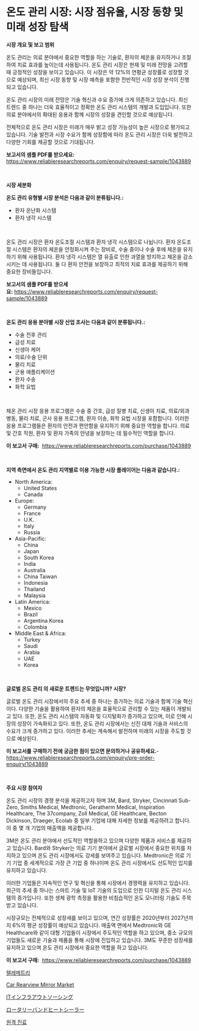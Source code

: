 <p><h1>온도 관리 시장: 시장 점유율, 시장 동향 및 미래 성장 탐색</h1></p><p><strong>시장 개요 및 보고 범위</strong></p>
<p><p>온도 관리는 의료 분야에서 중요한 역할을 하는 기술로, 환자의 체온을 유지하거나 조절하여 치료 효과를 높이는데 사용됩니다. 온도 관리 시장은 현재 및 미래 전망을 고려할 때 긍정적인 성장을 보이고 있습니다. 이 시장은 약 12%의 연평균 성장률로 성장할 것으로 예상되며, 최신 시장 동향 및 시장 예측을 포함한 전반적인 시장 성장 분석이 진행되고 있습니다.</p><p>온도 관리 시장의 미래 전망은 기술 혁신과 수요 증가에 크게 의존하고 있습니다. 최신 트렌드 중 하나는 더욱 효율적이고 정확한 온도 관리 시스템의 개발과 도입입니다. 또한 의료 분야에서의 확대된 응용과 함께 시장의 성장을 견인할 것으로 예상됩니다.</p><p>전체적으로 온도 관리 시장은 미래가 매우 밝고 성장 가능성이 높은 시장으로 평가되고 있습니다. 기술 발전과 시장 수요가 함께 성장함에 따라 온도 관리 시장은 더욱 발전하고 다양한 기회를 제공할 것으로 기대됩니다.</p></p>
<p><strong>보고서의 샘플 PDF를 받으세요:</strong> <a href="https://www.reliableresearchreports.com/enquiry/request-sample/1043889">https://www.reliableresearchreports.com/enquiry/request-sample/1043889</a></p>
<p>&nbsp;</p>
<p><strong>시장 세분화</strong></p>
<p><strong>온도 관리 유형별 시장 분석은 다음과 같이 분류됩니다.:</strong></p>
<p><ul><li>환자 온난화 시스템</li><li>환자 냉각 시스템</li></ul></p>
<p>&nbsp;</p>
<p><p>온도 관리 시장은 환자 온도조절 시스템과 환자 냉각 시스템으로 나뉩니다. 환자 온도조절 시스템은 환자의 체온을 안정화시켜 주는 장비로, 수술 중이나 수술 후에 체온을 유지하기 위해 사용됩니다. 환자 냉각 시스템은 열 유출로 인한 과열을 방지하고 체온을 감소시키는 데 사용됩니다. 둘 다 환자 안전을 보장하고 최적의 치료 효과를 제공하기 위해 중요한 장비들입니다.</p></p>
<p><strong>보고서의 샘플 PDF를 받으세요:</strong>&nbsp;<a href="https://www.reliableresearchreports.com/enquiry/request-sample/1043889">https://www.reliableresearchreports.com/enquiry/request-sample/1043889</a></p>
<p>&nbsp;</p>
<p><strong> 온도 관리 응용 분야별 시장 산업 조사는 다음과 같이 분류됩니다.:</strong></p>
<p><ul><li>수술 전후 관리</li><li>급성 치료</li><li>신생아 케어</li><li>의료/수술 단위</li><li>물리 치료</li><li>군용 애플리케이션</li><li>환자 수송</li><li>화학 요법</li></ul></p>
<p>&nbsp;</p>
<p><p>체온 관리 시장 응용 프로그램은 수술 중 간호, 급성 질병 치료, 신생아 치료, 의료/외과 병동, 물리 치료, 군사 응용 프로그램, 환자 이송, 화학 요법 시장을 포함합니다. 이러한 응용 프로그램들은 환자의 안전과 편안함을 유지하기 위해 중요한 역할을 합니다. 의료 및 간호 직원, 환자 및 환자 가족의 안녕을 보장하는 데 필수적인 역할을 합니다.</p></p>
<p><strong>이 보고서 구매:</strong>&nbsp; <a href="https://www.reliableresearchreports.com/purchase/1043889">https://www.reliableresearchreports.com/purchase/1043889</a></p>
<p>&nbsp;</p>
<p><strong>지역 측면에서 온도 관리 지역별로 이용 가능한 시장 플레이어는 다음과 같습니다.:</strong></p>
<p><ul>
    <li>
        North America:
        <ul>
            <li>United States</li>
            <li>Canada</li>
        </ul>
    </li>
    <li>
        Europe:
        <ul>
            <li>Germany</li>
            <li>France</li>
            <li>U.K.</li>
            <li>Italy</li>
            <li>Russia</li>
        </ul>
    </li>
    <li>
        Asia-Pacific:
        <ul>
            <li>China</li>
            <li>Japan</li>
            <li>South Korea</li>
            <li>India</li>
            <li>Australia</li>
            <li>China Taiwan</li>
            <li>Indonesia</li>
            <li>Thailand</li>
            <li>Malaysia</li>
        </ul>
    </li>
    <li>
        Latin America:
        <ul>
            <li>Mexico</li>
            <li>Brazil</li>
            <li>Argentina Korea</li>
            <li>Colombia</li>
        </ul>
    </li>
    <li>
        Middle East & Africa:
        <ul>
            <li>Turkey</li>
            <li>Saudi</li>
            <li>Arabia</li>
            <li>UAE</li>
            <li>Korea</li>
        </ul>
    </li>
    </ul></p>
<p>&nbsp;</p>
<p><strong>글로벌 온도 관리 의 새로운 트렌드는 무엇입니까? 시장?</strong></p>
<p><p>글로벌 온도 관리 시장에서의 주요 추세 중 하나는 증가하는 의료 기술과 함께 기술 혁신이다. 다양한 기술을 활용하여 환자의 체온을 효율적으로 관리할 수 있는 제품이 개발되고 있다. 또한, 온도 관리 시스템의 자동화 및 디지털화가 증가하고 있으며, 이로 인해 시장의 성장이 가속화되고 있다. 또한, 온도 관리 시장에서는 신진 대체 기술과 서비스의 수요가 크게 증가하고 있다. 이러한 추세는 계속해서 발전하며 미래의 시장을 주도할 것으로 예상된다.</p></p>
<p><strong>이 보고서를 구매하기 전에 궁금한 점이 있으면 문의하거나 공유하세요.</strong>- <a href="https://www.reliableresearchreports.com/enquiry/pre-order-enquiry/1043889">https://www.reliableresearchreports.com/enquiry/pre-order-enquiry/1043889</a></p>
<p>&nbsp;</p>
<p><strong>주요 시장 참여자</strong></p>
<p><p>온도 관리 시장의 경쟁 분석을 제공하고자 하며 3M, Bard, Stryker, Cincinnati Sub-Zero, Smiths Medical, Medtronic, Geratherm Medical, Inspiration Healthcare, The 37company, Zoll Medical, GE Healthcare, Becton Dickinson, Draeger, Ecolab 중 일부 기업에 대해 자세한 정보를 제공하려고 합니다. 이 중 몇 개 기업의 매출액을 제공합니다. </p><p>3M은 온도 관리 분야에서 선도적인 역할을하고 있으며 다양한 제품과 서비스를 제공하고 있습니다. Bard와 Stryker는 의료 기기 분야에서 글로벌 시장에서 중요한 위치를 차지하고 있으며 온도 관리 시장에서도 강세를 보여주고 있습니다. Medtronic은 의료 기기 기업 중 세계적으로 가장 큰 기업 중 하나이며 온도 관리 시장에서도 선도적인 입지를 유지하고 있습니다.</p><p>이러한 기업들은 지속적인 연구 및 혁신을 통해 시장에서 경쟁력을 유지하고 있습니다. 최근의 추세 중 하나는 스마트 기술 및 IoT 기술의 도입으로 인한 디지털 온도 관리 시스템의 증가입니다. 또한 생체 광학 측정을 활용한 비침습적인 온도 모니터링 기술도 주목받고 있습니다.</p><p>시장규모는 전체적으로 성장세를 보이고 있으며, 연간 성장률은 2020년부터 2027년까지 6%의 평균 성장률이 예상되고 있습니다. 매출액 면에서 Medtronic와 GE Healthcare와 같이 대형 기업들이 시장에서 주도적인 역할을 하고 있으며, 중소 규모의 기업들도 새로운 기술과 제품을 통해 시장에 진입하고 있습니다. 3M도 꾸준한 성장세를 유지하고 있으며 온도 관리 시장에서 중요한 역할을 하고 있습니다.</p></p>
<p><strong>이 보고서 구매:</strong>&nbsp;&nbsp;<a href="https://www.reliableresearchreports.com/purchase/1043889">https://www.reliableresearchreports.com/purchase/1043889</a></p>
<p><p><a href="https://github.com/Maeennan456456/Market-Research-Report-List-1/blob/main/94632688513.md">텔레메트리</a></p><p><a href="https://issuu.com/reportprime-2/docs/car-rearview-mirror-market-size-2030.pptx">Car Rearview Mirror Market</a></p><p><a href="https://github.com/joaejkdzgyljvo6/Market-Research-Report-List-1/blob/main/21556959324.md">ITインフラアウトソーシング</a></p><p><a href="https://github.com/NashBeahan2023/Market-Research-Report-List-1/blob/main/25713439325.md">ロータリーバンドヒートシーラー</a></p><p><a href="https://github.com/vsap75a286l/Market-Research-Report-List-1/blob/main/88293788512.md">원격 진료</a></p></p>
